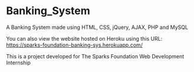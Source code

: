 # Banking_System

A Banking System made using HTML, CSS, jQuery, AJAX, PHP and MySQL

You can also view the website hosted on Heroku using this URL:
https://sparks-foundation-banking-sys.herokuapp.com/

This is a project developed for The Sparks Foundation Web Development Internship
